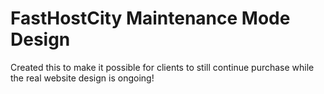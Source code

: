# FastHostCity Maintenance Mode Design

Created this to make it possible for clients to still continue purchase while the real website design is ongoing!
 
